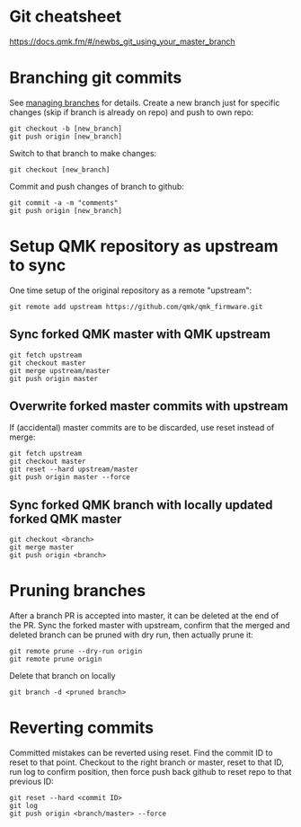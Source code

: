 # Git cheatsheet
https://docs.qmk.fm/#/newbs_git_using_your_master_branch

# Branching git commits
See [managing branches](https://github.com/Kunena/Kunena-Forum/wiki/Create-a-new-branch-with-git-and-manage-branches) for details.
Create a new branch just for specific changes (skip if branch is already on repo) and push to own repo:
```
git checkout -b [new_branch]
git push origin [new_branch]
```
Switch to that branch to make changes:
```
git checkout [new_branch]
```
Commit and push changes of branch to github:
```
git commit -a -m "comments"
git push origin [new_branch]
```

# Setup QMK repository as upstream to sync
One time setup of the original repository as a remote "upstream":
```
git remote add upstream https://github.com/qmk/qmk_firmware.git
```
## Sync forked QMK master with QMK upstream
```
git fetch upstream
git checkout master
git merge upstream/master
git push origin master
```
## Overwrite forked master commits with upstream
If (accidental) master commits are to be discarded, use reset instead of merge:
```
git fetch upstream
git checkout master
git reset --hard upstream/master
git push origin master --force
```
## Sync forked QMK branch with locally updated forked QMK master
```
git checkout <branch>
git merge master
git push origin <branch>
```

# Pruning branches
After a branch PR is accepted into master, it can be deleted at the end of the PR.
Sync the forked master with upstream, confirm that the merged and deleted branch can
be pruned with dry run, then actually prune it:
```
git remote prune --dry-run origin
git remote prune origin
```
Delete that branch on locally
```
git branch -d <pruned branch>
```

# Reverting commits
Committed mistakes can be reverted using reset. Find the commit ID to reset to that
point. Checkout to the right branch or master, reset to that ID, run log to confirm
position, then force push back github to reset repo to that previous ID:
```
git reset --hard <commit ID>
git log
git push origin <branch/master> --force
```

